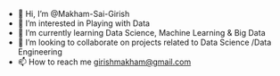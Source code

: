 - 👋 Hi, I’m @Makham-Sai-Girish
- 👀 I’m interested in Playing with Data 
- 🌱 I’m currently learning Data Science, Machine Learning & Big Data
- 💞️ I’m looking to collaborate on projects related to Data Science /Data Engineering
- 📫 How to reach me girishmakham@gmail.com

<!---
Makham-Sai-Girish/Makham-Sai-Girish is a ✨ special ✨ repository because its `README.md` (this file) appears on your GitHub profile.
You can click the Preview link to take a look at your changes.
--->
